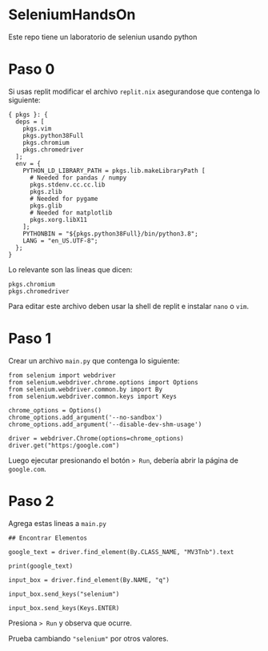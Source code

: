 # SeleniumHandsOn

Este repo tiene un laboratorio de seleniun usando python

# Paso 0

Si usas replit modificar el archivo `replit.nix` asegurandose que contenga lo siguiente:

```
{ pkgs }: {
  deps = [
    pkgs.vim
    pkgs.python38Full
    pkgs.chromium
    pkgs.chromedriver
  ];
  env = {
    PYTHON_LD_LIBRARY_PATH = pkgs.lib.makeLibraryPath [
      # Needed for pandas / numpy
      pkgs.stdenv.cc.cc.lib
      pkgs.zlib
      # Needed for pygame
      pkgs.glib
      # Needed for matplotlib
      pkgs.xorg.libX11
    ];
    PYTHONBIN = "${pkgs.python38Full}/bin/python3.8";
    LANG = "en_US.UTF-8";
  };
}
```

Lo relevante son las lineas que dicen:

```
pkgs.chromium
pkgs.chromedriver
```

Para editar este archivo deben usar la shell de replit e instalar `nano` o `vim`.


# Paso 1

Crear un archivo `main.py` que contenga lo siguiente:

```
from selenium import webdriver
from selenium.webdriver.chrome.options import Options
from selenium.webdriver.common.by import By
from selenium.webdriver.common.keys import Keys

chrome_options = Options()
chrome_options.add_argument('--no-sandbox')
chrome_options.add_argument('--disable-dev-shm-usage')

driver = webdriver.Chrome(options=chrome_options)
driver.get("https:/google.com")
```

Luego ejecutar presionando el botón `> Run`, debería abrir la página de `google.com`.

# Paso 2

Agrega estas lineas a `main.py`

```
## Encontrar Elementos

google_text = driver.find_element(By.CLASS_NAME, "MV3Tnb").text

print(google_text)

input_box = driver.find_element(By.NAME, "q")

input_box.send_keys("selenium")

input_box.send_keys(Keys.ENTER)
```

Presiona `> Run` y observa que ocurre.

Prueba cambiando `"selenium"` por otros valores.








